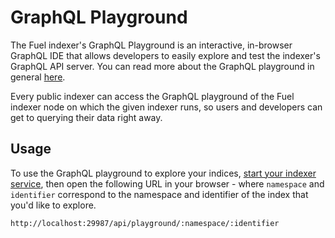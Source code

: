 # GraphQL Playground

The Fuel indexer's GraphQL Playground is an interactive, in-browser GraphQL IDE that allows developers to easily explore and test the indexer's GraphQL API server. You can read more about the GraphQL playground in general [here](https://github.com/graphql/graphql-playground).

Every public indexer can access the GraphQL playground of the Fuel indexer node on which the given indexer runs, so users and developers can get to querying their data right away.

## Usage

To use the GraphQL playground to explore your indices, [start your indexer service](../getting-started/indexer-service-infrastructure.md), then open the following URL in your browser - where `namespace` and `identifier` correspond to the namespace and identifier of the index that you'd like to explore.

```bash
http://localhost:29987/api/playground/:namespace/:identifier
```
